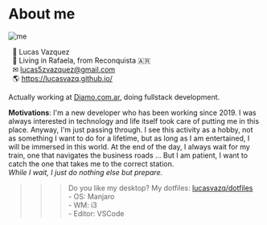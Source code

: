 # About me

![me](https://raw.githubusercontent.com/lucasvazq/lucasvazq/gh-pages/2020-07-15-235125_1360x768_scrot.png)

&nbsp;&nbsp;👨 Lucas Vazquez
<br>&nbsp;&nbsp;📌 Living in Rafaela, from Reconquista 🇦🇷
<br>&nbsp;&nbsp;✉ lucas5zvazquez@gmail.com
<br>&nbsp;&nbsp;🌎 https://lucasvazq.github.io/

Actually working at [Diamo.com.ar](https://diamo.com.ar), doing fullstack development.

**Motivations**: I'm a new developer who has been working since 2019. I was always interested in technology and life itself took care of putting me in this place. Anyway, I'm just passing through. I see this activity as a hobby, not as something I want to do for a lifetime, but as long as I am entertained, I will be immersed in this world. At the end of the day, I always wait for my train, one that navigates the business roads ... But I am patient, I want to catch the one that takes me to the correct station.<br>_While I wait, I just do nothing else but prepare._

>>> Do you like my desktop? My dotfiles: [lucasvazq/dotfiles](https://github.com/lucasvazq/dotfiles)
>>> <br>- OS: Manjaro
>>> <br>- WM: i3
>>> <br>- Editor: VSCode
